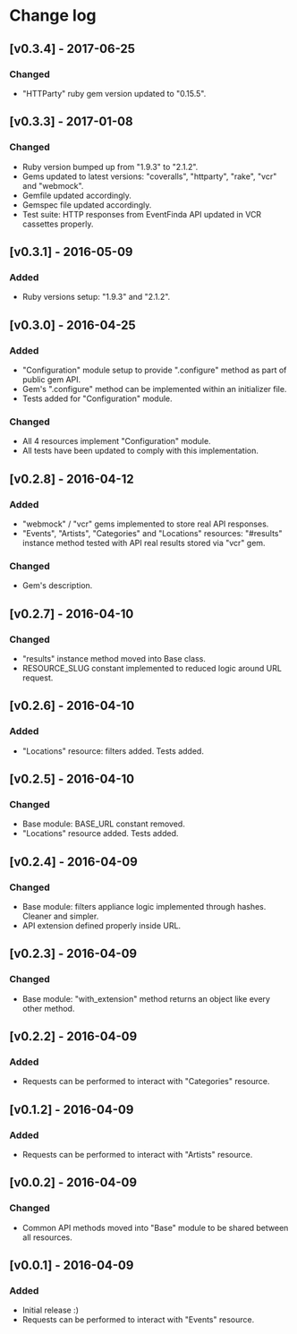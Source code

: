# Change log

## [v0.3.4] - 2017-06-25

### Changed
* "HTTParty" ruby gem version updated to "0.15.5".

## [v0.3.3] - 2017-01-08

### Changed
* Ruby version bumped up from "1.9.3" to "2.1.2".
* Gems updated to latest versions: "coveralls", "httparty", "rake", "vcr" and "webmock".
* Gemfile updated accordingly.
* Gemspec file updated accordingly.
* Test suite: HTTP responses from EventFinda API updated in VCR cassettes properly.

## [v0.3.1] - 2016-05-09

### Added
* Ruby versions setup: "1.9.3" and "2.1.2".

## [v0.3.0] - 2016-04-25

### Added
* "Configuration" module setup to provide ".configure" method as part of public gem API.
* Gem's ".configure" method can be implemented within an initializer file.
* Tests added for "Configuration" module.

### Changed
* All 4 resources implement "Configuration" module.
* All tests have been updated to comply with this implementation.

## [v0.2.8] - 2016-04-12

### Added
* "webmock" / "vcr" gems implemented to store real API responses.
* "Events", "Artists", "Categories" and "Locations" resources: "#results" instance method tested with API real results stored via "vcr" gem.

### Changed
* Gem's description.

## [v0.2.7] - 2016-04-10

### Changed
* "results" instance method moved into Base class.
* RESOURCE_SLUG constant implemented to reduced logic around URL request.

## [v0.2.6] - 2016-04-10

### Added
* "Locations" resource: filters added. Tests added.

## [v0.2.5] - 2016-04-10

### Changed
* Base module: BASE_URL constant removed.
* "Locations" resource added. Tests added.

## [v0.2.4] - 2016-04-09

### Changed
* Base module: filters appliance logic implemented through hashes. Cleaner and simpler.
* API extension defined properly inside URL.

## [v0.2.3] - 2016-04-09

### Changed
* Base module: "with_extension" method returns an object like every other method.

## [v0.2.2] - 2016-04-09

### Added
* Requests can be performed to interact with "Categories" resource.

## [v0.1.2] - 2016-04-09

### Added
* Requests can be performed to interact with "Artists" resource.

## [v0.0.2] - 2016-04-09

### Changed
* Common API methods moved into "Base" module to be shared between all resources.

## [v0.0.1] - 2016-04-09

### Added
* Initial release :)
* Requests can be performed to interact with "Events" resource.
